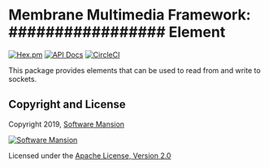 # Membrane Multimedia Framework: ################# Element

[![Hex.pm](https://img.shields.io/hexpm/v/membrane_element_.svg)](https://hex.pm/packages/membrane_element_)
[![API Docs](https://img.shields.io/badge/api-docs-yellow.svg?style=flat)](https://hexdocs.pm/membrane_element_/)
[![CircleCI](https://circleci.com/gh/membraneframework/membrane-element-.svg?style=svg)](https://circleci.com/gh/membraneframework/membrane-element-)

This package provides elements that can be used to read from and write to  sockets.

## Copyright and License

Copyright 2019, [Software Mansion](https://swmansion.com/?utm_source=git&utm_medium=readme&utm_campaign=membrane-element-)

[![Software Mansion](https://membraneframework.github.io/static/logo/swm_logo_readme.png)](https://swmansion.com/?utm_source=git&utm_medium=readme&utm_campaign=membrane-element-)

Licensed under the [Apache License, Version 2.0](LICENSE)
